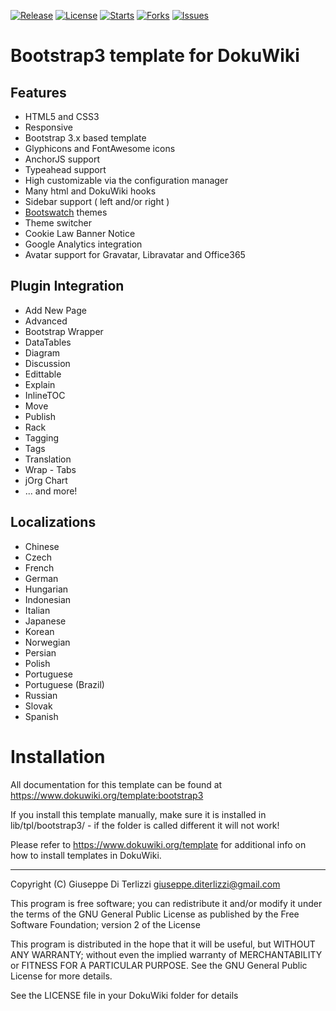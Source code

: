 [![Release](https://img.shields.io/github/release/LotarProject/dokuwiki-template-bootstrap3.svg)](https://github.com/LotarProject/dokuwiki-template-bootstrap3/releases) [![License](https://img.shields.io/github/license/LotarProject/dokuwiki-template-bootstrap3.svg)](https://github.com/LotarProject/dokuwiki-template-bootstrap3) [![Starts](https://img.shields.io/github/stars/LotarProject/dokuwiki-template-bootstrap3.svg)](https://github.com/LotarProject/dokuwiki-template-bootstrap3) [![Forks](https://img.shields.io/github/forks/LotarProject/dokuwiki-template-bootstrap3.svg)](https://github.com/LotarProject/dokuwiki-template-bootstrap3) [![Issues](https://img.shields.io/github/issues/LotarProject/dokuwiki-template-bootstrap3.svg)](https://github.com/LotarProject/dokuwiki-template-bootstrap3/issues)

# Bootstrap3 template for DokuWiki

## Features

  * HTML5 and CSS3
  * Responsive
  * Bootstrap 3.x based template
  * Glyphicons and FontAwesome icons
  * AnchorJS support
  * Typeahead support
  * High customizable via the configuration manager
  * Many html and DokuWiki hooks
  * Sidebar support ( left and/or right )
  * [Bootswatch](https://bootswatch.com) themes
  * Theme switcher
  * Cookie Law Banner Notice
  * Google Analytics integration
  * Avatar support for Gravatar, Libravatar and Office365

## Plugin Integration

  * Add New Page
  * Advanced
  * Bootstrap Wrapper
  * DataTables
  * Diagram
  * Discussion
  * Edittable
  * Explain
  * InlineTOC
  * Move
  * Publish
  * Rack
  * Tagging
  * Tags
  * Translation
  * Wrap - Tabs
  * jOrg Chart
  * ... and more!

## Localizations

  * Chinese
  * Czech
  * French
  * German
  * Hungarian
  * Indonesian
  * Italian
  * Japanese
  * Korean
  * Norwegian
  * Persian
  * Polish
  * Portuguese
  * Portuguese (Brazil)
  * Russian
  * Slovak
  * Spanish

# Installation

All documentation for this template can be found at
https://www.dokuwiki.org/template:bootstrap3

If you install this template manually, make sure it is installed in
lib/tpl/bootstrap3/ - if the folder is called different it
will not work!

Please refer to https://www.dokuwiki.org/template for additional info
on how to install templates in DokuWiki.


----
Copyright (C) Giuseppe Di Terlizzi <giuseppe.diterlizzi@gmail.com>

This program is free software; you can redistribute it and/or modify
it under the terms of the GNU General Public License as published by
the Free Software Foundation; version 2 of the License

This program is distributed in the hope that it will be useful,
but WITHOUT ANY WARRANTY; without even the implied warranty of
MERCHANTABILITY or FITNESS FOR A PARTICULAR PURPOSE.  See the
GNU General Public License for more details.

See the LICENSE file in your DokuWiki folder for details
